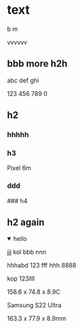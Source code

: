 # text

b m

vvvvvv

## bbb more h2h

abc def ghi

123 456 789 0

## h2

### hhhhh

### h3

Pixel 6m

### ddd

\### h4 

## h2 again

<details open=""><p></p><p></p><summary>hello</summary>jjj kol bbb nnn<br><p></p><p>hhhabd 123 fff hhh 8888</p><p>kop 123llll</p><p></p></details>

158.6 x 74.8 x 8.9C

Samsung S22 Ultra

163.3 x 77.9 x 8.9mm
